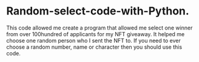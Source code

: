 # Random-select-code-with-Python.
This code allowed me create a program that allowed me select one winner from over 100hundred of applicants for my NFT giveaway. It helped me choose one random person who I sent the NFT to. If you need to ever choose a random number, name or character then you should use this code.

